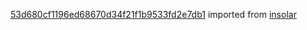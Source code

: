 [53d680cf1196ed68670d34f21f1b9533fd2e7db1](https://github.com/insolar/insolar/commit/53d680cf1196ed68670d34f21f1b9533fd2e7db1) imported from [insolar](https://github.com/insolar/insolar)

